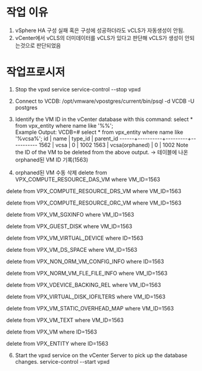 # 작업 이유
1. vSphere HA 구성 실패 혹은 구성에 성공하더라도 vCLS가 자동생성이 안됨.
2. vCenter에서 vCLS의 더미데이터를 vCLS가 있다고 판단해 vCLS가 생성이 안되는것으로 판단되었음

# 작업프로시저

1. Stop the vpxd service
service-control --stop vpxd

2. Connect to VCDB:
/opt/vmware/vpostgres/current/bin/psql -d VCDB -U postgres

3. Identify the VM ID in the vCenter database with this command:
 select * from vpx_entity where name like '%<vm name>%';  
 Example Output: 
VCDB=# select * from vpx_entity where name like '%vcsa%';
id  |   name    | type_id | parent_id
------+----------+---------+-----------
1562 | vcsa |       0 |      1002
1563 | vcsa(orphaned) |       0 |      1002
Note the ID of the VM to be deleted from the above output.
-> 테이블에 나온 orphaned된 VM ID 기록(1563)


4. orphaned된 VM 수동 삭제
delete from  VPX_COMPUTE_RESOURCE_DAS_VM where VM_ID=1563

delete from  VPX_COMPUTE_RESOURCE_DRS_VM where VM_ID=1563

delete from  VPX_COMPUTE_RESOURCE_ORC_VM where VM_ID=1563

delete from  VPX_VM_SGXINFO where VM_ID=1563

delete from  VPX_GUEST_DISK where VM_ID=1563

delete from  VPX_VM_VIRTUAL_DEVICE where ID=1563

delete from  VPX_VM_DS_SPACE where VM_ID=1563

delete from  VPX_NON_ORM_VM_CONFIG_INFO where ID=1563

delete from  VPX_NORM_VM_FLE_FILE_INFO where VM_ID=1563

delete from  VPX_VDEVICE_BACKING_REL where VM_ID=1563

delete from  VPX_VIRTUAL_DISK_IOFILTERS where VM_ID=1563

delete from  VPX_VM_STATIC_OVERHEAD_MAP where VM_ID=1563

delete from  VPX_VM_TEXT where VM_ID=1563

delete from  VPX_VM where ID=1563

delete from  VPX_ENTITY where ID=1563

   
6. Start the vpxd service on the vCenter Server to pick up the database changes.
service-control --start vpxd

